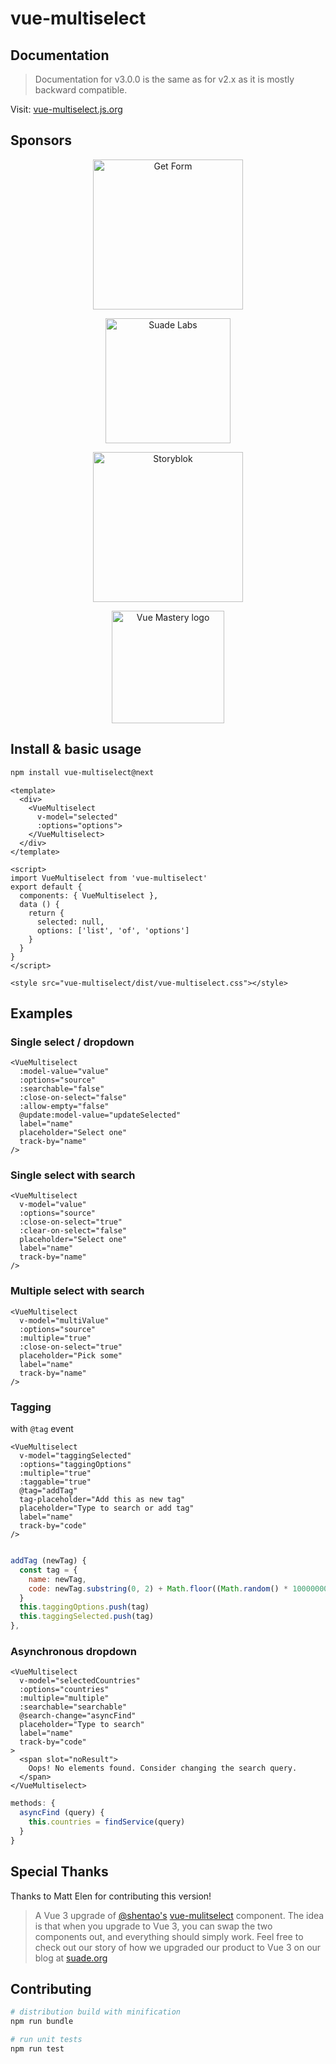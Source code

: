 # vue-multiselect

## Documentation

> Documentation for v3.0.0 is the same as for v2.x as it is mostly backward compatible.

Visit: [vue-multiselect.js.org](https://vue-multiselect.js.org/#sub-getting-started)

## Sponsors

<p align="center">
  <a href="https://getform.io/" target="_blank">
    <img src="https://cdn.discordapp.com/attachments/1002927810710605875/1034915542596845728/getform.png" alt="Get Form" width="240px">
  </a>
</p>

<p align="center">
  <a href="https://suade.org/" target="_blank">
    <img src="https://tinyurl.com/suadelogo" alt="Suade Labs" width="200px">
  </a>
</p>

<p align="center">
  <a href="https://www.storyblok.com/developers?utm_source=newsletter&utm_medium=logo&utm_campaign=vuejs-newsletter" target="_blank">
    <img src="https://a.storyblok.com/f/51376/3856x824/fea44d52a9/colored-full.png" alt="Storyblok" width="240px">
  </a>
</p>

<p align="center">
  <a href="https://www.vuemastery.com/" target="_blank">
    <img src="https://cdn.discordapp.com/attachments/258614093362102272/557267759130607630/Vue-Mastery-Big.png" alt="Vue Mastery logo" width="180px">
  </a>
</p>

## Install & basic usage

```bash
npm install vue-multiselect@next
```

```vue
<template>
  <div>
    <VueMultiselect
      v-model="selected"
      :options="options">
    </VueMultiselect>
  </div>
</template>

<script>
import VueMultiselect from 'vue-multiselect'
export default {
  components: { VueMultiselect },
  data () {
    return {
      selected: null,
      options: ['list', 'of', 'options']
    }
  }
}
</script>

<style src="vue-multiselect/dist/vue-multiselect.css"></style>
```

## Examples

### Single select / dropdown
```vue
<VueMultiselect
  :model-value="value"
  :options="source"
  :searchable="false"
  :close-on-select="false"
  :allow-empty="false"
  @update:model-value="updateSelected"
  label="name"
  placeholder="Select one"
  track-by="name"
/>
```

### Single select with search
```vue
<VueMultiselect
  v-model="value"
  :options="source"
  :close-on-select="true"
  :clear-on-select="false"
  placeholder="Select one"
  label="name"
  track-by="name"
/>
```

### Multiple select with search
```vue
<VueMultiselect
  v-model="multiValue"
  :options="source"
  :multiple="true"
  :close-on-select="true"
  placeholder="Pick some"
  label="name"
  track-by="name"
/>
```

### Tagging
with `@tag` event
```vue
<VueMultiselect
  v-model="taggingSelected"
  :options="taggingOptions"
  :multiple="true"
  :taggable="true"
  @tag="addTag"
  tag-placeholder="Add this as new tag"
  placeholder="Type to search or add tag"
  label="name"
  track-by="code"
/>
```

``` javascript

addTag (newTag) {
  const tag = {
    name: newTag,
    code: newTag.substring(0, 2) + Math.floor((Math.random() * 10000000))
  }
  this.taggingOptions.push(tag)
  this.taggingSelected.push(tag)
},
```

### Asynchronous dropdown
```vue
<VueMultiselect
  v-model="selectedCountries"
  :options="countries"
  :multiple="multiple"
  :searchable="searchable"
  @search-change="asyncFind"
  placeholder="Type to search"
  label="name"
  track-by="code"
>
  <span slot="noResult">
    Oops! No elements found. Consider changing the search query.
  </span>
</VueMultiselect>
```

``` javascript
methods: {
  asyncFind (query) {
    this.countries = findService(query)
  }
}
```

## Special Thanks

Thanks to Matt Elen for contributing this version!

> A Vue 3 upgrade of [@shentao's](https://github.com/shentao) [vue-mulitselect](https://github.com/shentao/vue-multiselect) component. The idea is that when you upgrade to Vue 3, you can swap the two components out, and everything should simply work. Feel free to check out our story of how we upgraded our product to Vue 3 on our blog at  [suade.org](https://suade.org/dev/a-products-vue-3-migration-a-real-life-story/)

## Contributing

``` bash
# distribution build with minification
npm run bundle

# run unit tests
npm run test

```
